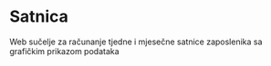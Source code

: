 # Satnica
Web sučelje za računanje tjedne i mjesečne satnice zaposlenika sa grafičkim prikazom podataka
